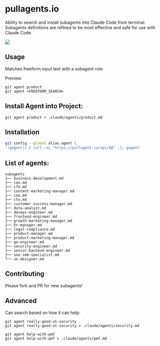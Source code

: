 # pullagents.io

Ability to search and install subagents into Claude Code from terminal. Subagents definitions are refined to be most effective and safe for use with Claude Code.

![](out2.gif)

## Usage

Matches freeform input text with a subagent role:

Preview:
```
git agent product
git agent <FREEFORM_SEARCH>
```

## Install Agent into Project:

```
git agent product > .claude/agents/product.md
```

## Installation

```bash
git config --global alias.agent \
'!gagent() { curl -sL "https://pullagent.io/api/$@" ;}; gagent'
```

## List of agents:

```
subagents
├── business-development.md
├── ceo.md
├── cfo.md
├── content-marketing-manager.md
├── coo.md
├── cto.md
├── customer-success-manager.md
├── data-analyst.md
├── devops-engineer.md
├── frontend-engineer.md
├── growth-marketing-manager.md
├── hr-manager.md
├── legal-compliance.md
├── product-manager.md
├── product-marketing-manager.md
├── qa-engineer.md
├── security-engineer.md
├── senior-backend-engineer.md
├── seo-sem-specialist.md
└── ux-designer.md
```

## Contributing

Please fork and PR for new subagents!

## Advanced

Can search based on how it can help:

```
git agent really-good-at-security
git agent really-good-at-security > .claude/agents/security.md

git agent help-with-pmf
git agent help-with-pmf > .claude/agents/pmf.md
```